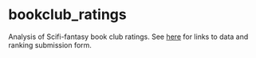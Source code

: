 # bookclub_ratings

Analysis of Scifi-fantasy book club ratings. See [here](https://docs.google.com/document/d/1qLsdJugXyhlI7fiT71dHIaCSu4r4AozGoqET8_9v1w8/edit?usp=sharing) for links to data and ranking submission form.
